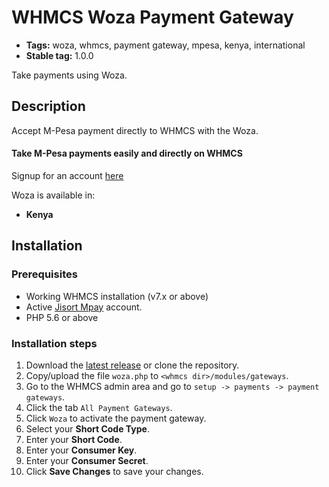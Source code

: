 # WHMCS Woza Payment Gateway

 - **Tags:** woza, whmcs, payment gateway, mpesa, kenya, international
 - **Stable tag:** 1.0.0

Take payments using Woza.

## Description

Accept M-Pesa payment directly to WHMCS with the Woza.

#### Take M-Pesa payments easily and directly on WHMCS

Signup for an account [here](http://www.jisort.com/jisort-microfinance-system-pricing/)

Woza is available in:

* __Kenya__

## Installation

### Prerequisites

* Working WHMCS installation (v7.x or above)
* Active [Jisort Mpay](https://my.jisort.com/mpay/) account.
* PHP 5.6 or above

### Installation steps

1. Download the [latest release](https://bitbucket.org/mwagiru/woza-whm) or clone the repository.
2. Copy/upload the file `woza.php` to `<whmcs dir>/modules/gateways`.
3. Go to the WHMCS admin area and go to `setup -> payments -> payment gateways`.
4. Click the tab `All Payment Gateways`.
5. Click `Woza` to activate the payment gateway.
6. Select your __Short Code Type__.
7. Enter your __Short Code__.
8. Enter your __Consumer Key__.
9. Enter your __Consumer Secret__.
10. Click __Save Changes__ to save your changes.
